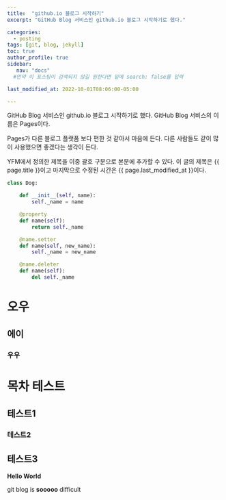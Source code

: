 ```yaml
---
title:  "github.io 블로그 시작하기"
excerpt: "GitHub Blog 서비스인 github.io 블로그 시작하기로 했다."

categories:
  - posting
tags: [git, blog, jekyll]
toc: true
author_profile: true 
sidebar:
   nav: "docs"
  #만약 이 포스팅이 검색되지 않길 원한다면 밑에 search: false를 입력

last_modified_at: 2022-10-01T08:06:00-05:00

---
```


GitHub Blog 서비스인 github.io 블로그 시작하기로 했다.
GitHub Blog 서비스의 이름은 Pages이다.

Pages가 다른 블로그 플랫폼 보다 편한 것 같아서 마음에 든다.
다른 사람들도 같이 많이 사용했으면 좋겠다는 생각이 든다.

YFM에서 정의한 제목을 이중 괄호 구문으로 본문에 추가할 수 있다.
이 글의 제목은 {{ page.title }}이고 
마지막으로 수정된 시간은 {{ page.last_modified_at }}이다.

```python
class Dog:

    def __init__(self, name):
        self._name = name

    @property
    def name(self):
        return self._name

    @name.setter
    def name(self, new_name):
        self._name = new_name

    @name.deleter
    def name(self):
        del self._name
```

# 오우

## 에이

### 우우

# 목차 테스트

## 테스트1
### 테스트2
## 테스트3

**Hello World**

git blog is **sooooo** difficult